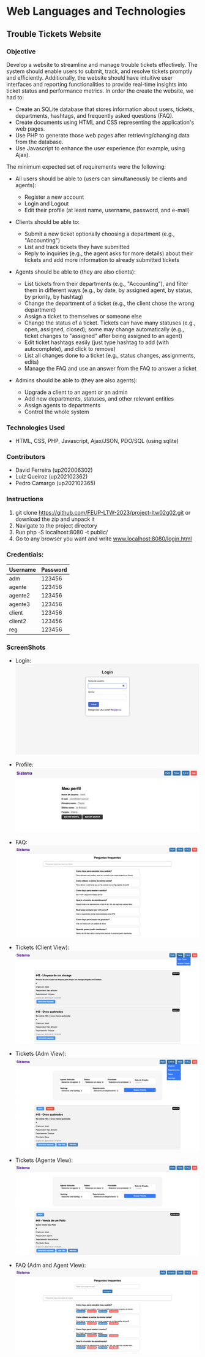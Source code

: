 # Web Languages ​​and Technologies

## Trouble Tickets Website

### Objective

Develop a website to streamline and manage trouble tickets effectively. The system should enable users to submit, track, and resolve tickets promptly and efficiently. Additionally, the website should have intuitive user interfaces and reporting functionalities to provide real-time insights into ticket status and performance metrics. In order the create the website, we had to:

- Create an SQLite database that stores information about users, tickets, departments, hashtags, and frequently asked questions (FAQ).
- Create documents using HTML and CSS representing the application's web pages.
- Use PHP to generate those web pages after retrieving/changing data from the database.
- Use Javascript to enhance the user experience (for example, using Ajax).

The minimum expected set of requirements were the following:
- All users should be able to (users can simultaneously be clients and agents):
  - Register a new account
  - Login and Logout
  - Edit their profile (at least name, username, password, and e-mail)

- Clients should be able to:
  - Submit a new ticket optionally choosing a department (e.g., "Accounting")
  - List and track tickets they have submitted
  - Reply to inquiries (e.g., the agent asks for more details) about their tickets and add more information to already submitted tickets

- Agents should be able to (they are also clients):
  - List tickets from their departments (e.g., "Accounting"), and filter them in different ways (e.g., by date, by assigned agent, by status, by priority, by hashtag)
  - Change the department of a ticket (e.g., the client chose the wrong department)
  - Assign a ticket to themselves or someone else
  - Change the status of a ticket. Tickets can have many statuses (e.g., open, assigned, closed); some may change automatically (e.g., ticket changes to "assigned" after being assigned to an agent)
  - Edit ticket hashtags easily (just type hashtag to add (with autocomplete), and click to remove)
  - List all changes done to a ticket (e.g., status changes, assignments, edits)
  - Manage the FAQ and use an answer from the FAQ to answer a ticket

- Admins should be able to (they are also agents):
  - Upgrade a client to an agent or an admin
  - Add new departments, statuses, and other relevant entities
  - Assign agents to departments
  - Control the whole system

### Technologies Used

- HTML, CSS, PHP, Javascript, Ajax/JSON, PDO/SQL (using sqlite)

### Contributors 

- David Ferreira (up202006302)
- Luiz Queiroz (up202102362)
- Pedro Camargo (up202102365)

### Instructions
   
   
1. git clone https://github.com/FEUP-LTW-2023/project-ltw02g02.git or download the zip and unpack it
2. Navigate to the project directory 
3. Run php -S localhost:8080 -t public/
4. Go to any browser you want and write www.localhost:8080/login.html

### Credentials:

| Username | Password |
-----------|----------|  
| adm     | 123456    |
| agente  | 123456    |
| agente2 | 123456    |
| agente3 | 123456    |
| client  | 123456    |   
| client2 | 123456    |
| reg     | 123456    |

### ScreenShots

- Login:
![login](images/login.png)

- Profile:
![profile](images/profile.png)

- FAQ: 
![FAQ](images/FAQ.png)

- Tickets (Client View):
![client tickets](images/client_tickets.png)

- Tickets (Adm View):
![adm tickets](images/adm_tickets.png)

- Tickets (Agente View):
![agent tickets](images/agent_tickets.png)

- FAQ (Adm and Agent View):
![FAQ for adm agent](images/faq_adm_agent.png)
